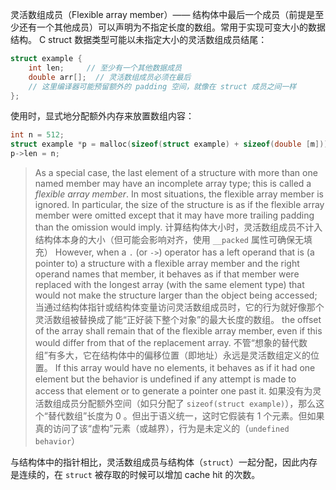 灵活数组成员（Flexible array member）—— 结构体中最后一个成员（前提是至少还有一个其他成员）可以声明为不指定长度的数组。常用于实现可变大小的数据结构。
C struct 数据类型可能以未指定大小的灵活数组成员结尾：
```c
struct example {
	int len;     // 至少有一个其他数据成员
	double arr[];  // 灵活数组成员必须在最后
	// 这里编译器可能预留额外的 padding 空间，就像在 struct 成员之间一样
};
```
使用时，显式地分配额外内存来放置数组内容：
```c
int n = 512;
struct example *p = malloc(sizeof(struct example) + sizeof(double [m]));
p->len = n;
```


> As a special case, the last element of a structure with more than one named member may have an incomplete array type; this is called a *flexible array member*.
>  In most situations, the flexible array member is ignored. In particular, the size of the structure is as if the flexible array member were omitted except that it may have more trailing padding than the omission would imply. 计算结构体大小时，灵活数组成员不计入结构体本身的大小（但可能会影响对齐，使用 `__packed` 属性可确保无填充）
>  However, when a `.` (or `->`) operator has a left operand that is (a pointer to) a structure with a flexible array member and the right operand names that member, it behaves as if that member were replaced with the longest array (with the same element type) that would not make the structure larger than the object being accessed; 当通过结构体指针或结构体变量访问灵活数组成员时，它的行为就好像那个灵活数组被替换成了能“正好装下整个对象”的最大长度的数组。
>  the offset of the array shall remain that of the flexible array member, even if this would differ from that of the replacement array. 不管“想象的替代数组”有多大，它在结构体中的偏移位置（即地址）永远是灵活数组定义的位置。
>  If this array would have no elements, it behaves as if it had one element but the behavior is undefined if any attempt is made to access that element or to generate a pointer one past it.
> 如果没有为灵活数组成员分配额外空间（如只分配了 `sizeof(struct example)`），那么这个“替代数组”长度为 0 。但出于语义统一，这时它假装有 1 个元素。但如果真的访问了该“虚构”元素（或越界），行为是未定义的（`undefined behavior`）

与结构体中的指针相比，灵活数组成员与结构体（`struct`）一起分配，因此内存是连续的，在 `struct` 被存取的时候可以增加 cache hit 的次数。